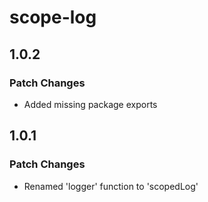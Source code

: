 # scope-log

## 1.0.2

### Patch Changes

- Added missing package exports

## 1.0.1

### Patch Changes

- Renamed 'logger' function to 'scopedLog'
